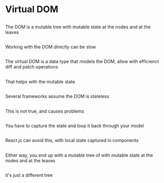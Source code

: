 
# Virtual DOM

##

The DOM is a mutable tree with mutable state at the nodes and at the leaves

##

Working with the DOM directly can be slow

##

The virtual DOM is a data type that models the DOM, allow with efficienct diff and patch operations

##

That helps with the mutable state


##

Several frameworks assume the DOM is stateless

##

This is not true, and causes problems

##

You have to capture the state and loop it back through your model

##

React.js can avoid this, with local state captured in components

##

Either way, you end up with a mutable tree of with mutable state at the nodes and at the leaves

##

It's just a different tree
